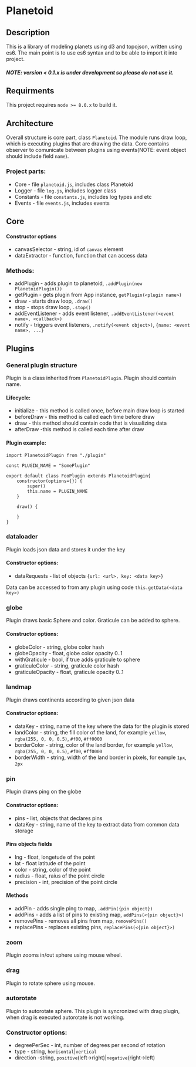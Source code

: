 # Planetoid

## Description

This is a library of modeling planets using d3 and topojson, written using es6. The main point is to use es6 syntax and to be able to import it into project.
##### NOTE: version < 0.1.x is under development so please do not use it. 

## Requirments

This project requires `node >= 8.0.x` to build it.

## Architecture

Overall structure is core part, class `Planetoid`. The module runs draw loop, which is executing plugins that are drawing the data. Core contains observer to comunicate between plugins using events(NOTE: event object should include field `name`).

### Project parts:
 - Core - file `planetoid.js`, includes class Planetoid
 - Logger - file `log.js`, includes logger class
 - Constants - file `constants.js`, includes log types and etc 
 - Events - file `events.js`, includes events

## Core

#### Constructor options
 - canvasSelector - string, id of `canvas` element
 - dataExtractor - function, function that can access data

### Methods:
 - addPlugin - adds plugin to planetoid, `.addPlugin(new PlanetoidPlugin())`
 - getPlugin - gets plugin from App instance, `getPlugin(<plugin name>)`
 - draw - starts draw loop, `.draw()`
 - stop - stops draw loop, `.stop()`
 - addEventListener - adds event listener, `.addEventListener(<event name>, <callback>)`
 - notify - triggers event listeners, `.notify(<event object>)`, `{name: <event name>, ...}`

## Plugins

### General plugin structure

Plugin is a class inherited from `PlanetoidPlugin`. Plugin should contain name.

#### Lifecycle:
 - initialize - this method is called once, before main draw loop is started
 - beforeDraw - this method is called each time before draw
 - draw - this method should contain code that is visualizing data
 - afterDraw -this method is called each time after draw

#### Plugin example: 
```
import PlanetoidPlugin from "./plugin"

const PLUGIN_NAME = "SomePlugin"

export default class FooPlugin extends PlanetoidPlugin{
    constructor(options={}) {
        super()
        this.name = PLUGIN_NAME
    }

    draw() {
      
    }
}
```

### dataloader

Plugin loads json data and stores it under the key

#### Constructor options:
 - dataRequests - list of objects `{url: <url>, key: <data key>}`

Data can be accessed to from any plugin using code `this.getData(<data key>)`

### globe 

Plugin draws basic Sphere and color. Graticule can be added to sphere.

#### Constructor options:
 - globeColor - string, globe color hash
 - globeOpacity - float, globe color opacity 0..1
 - withGraticule - bool, if true adds graticule to sphere
 - graticuleColor - string, graticule color hash
 - graticuleOpacity - float, graticule opacity 0..1

### landmap

Plugin draws continents according to given json data

#### Constructor options:
 - dataKey - string, name of the key where the data for the plugin is stored
 - landColor - string, the fill color of the land, for example `yellow`, `rgba(255, 0, 0, 0.5)`, `#f00`, `#ff0000`
 - borderColor - string, color of the land border, for example `yellow`, `rgba(255, 0, 0, 0.5)`, `#f00`, `#ff0000` 
 - borderWidth - string, width of the land border in pixels, for eample `1px`, `2px`

### pin

Plugin draws ping on the globe

#### Constructor options:
 - pins - list, objects that declares pins
 - dataKey - string, name of the key to extract data from common data storage

 #### Pins objects fields
 - lng - float, longetude of the point
 - lat - float latitude of the point
 - color - string, color of the point
 - radius - float, raius of the point circle 
 - precision - int, precision of the point circle

 #### Methods
  - addPin - adds single ping to map, `.addPin({pin object})`
  - addPins - adds a list of pins to existing map, `addPins(<{pin object}>)`
  - removePins - removes all pins from map, `removePins()`
  - replacePins - replaces existing pins, `replacePins(<{pin object}>)`

### zoom

Plugin zooms in/out sphere using mouse wheel.

### drag

Plugin to rotate sphere using mouse.

### autorotate

Plugin to autorotate sphere. This plugin is syncronized with drag plugin, when drag is executed autorotate is not working.

### Constructor options:
 - degreePerSec - int, number of degrees per second of rotation
 - type - string, `horisontal`|`vertical`
 - direction -string, `positive`(left->right)|`negative`(right->left)
